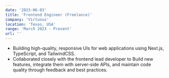 ```yaml
---
date: '2023-06-03'
title: 'Frontend Engineer (Freelance)'
company: 'Virtuoso'
location: 'Texas, USA'
range: 'March 2023 - Present'
url: ''
---
```


- Building high-quality, responsive UIs for web applications using Next.js, TypeScript, and TailwindCSS.
- Collaborated closely with the frontend lead developer to Build new features, integrate them with server-side APIs, and maintain code quality through feedback and best practices.
